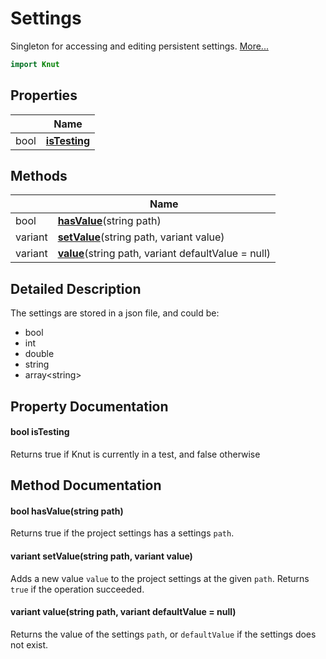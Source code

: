 # Settings

Singleton for accessing and editing persistent settings. [More...](#detailed-description)

```qml
import Knut
```

## Properties

| | Name |
|-|-|
|bool|**[isTesting](#isTesting)**|

## Methods

| | Name |
|-|-|
|bool |**[hasValue](#hasValue)**(string path)|
|variant |**[setValue](#setValue)**(string path, variant value)|
|variant |**[value](#value)**(string path, variant defaultValue = null)|

## Detailed Description

The settings are stored in a json file, and could be:

- bool
- int
- double
- string
- array&lt;string>

## Property Documentation

#### <a name="isTesting"></a>bool **isTesting**

Returns true if Knut is currently in a test, and false otherwise

## Method Documentation

#### <a name="hasValue"></a>bool **hasValue**(string path)

Returns true if the project settings has a settings `path`.

#### <a name="setValue"></a>variant **setValue**(string path, variant value)

Adds a new value `value` to the project settings at the given `path`. Returns `true` if the operation succeeded.

#### <a name="value"></a>variant **value**(string path, variant defaultValue = null)

Returns the value of the settings `path`, or `defaultValue` if the settings does not exist.
